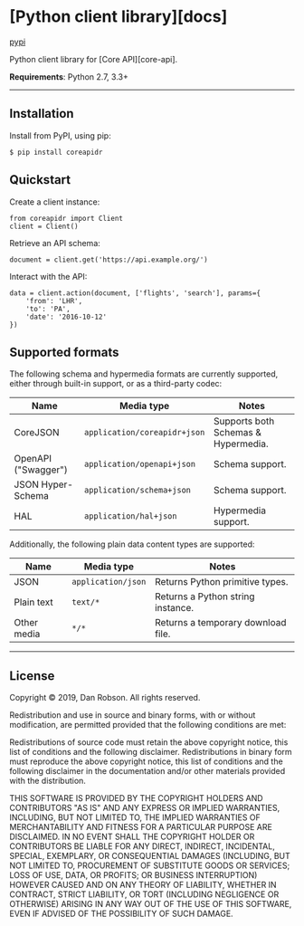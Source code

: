 # [Python client library][docs]

[pypi]

Python client library for [Core API][core-api].

**Requirements**: Python 2.7, 3.3+

---

## Installation

Install from PyPI, using pip:

    $ pip install coreapidr

## Quickstart

Create a client instance:

    from coreapidr import Client
    client = Client()

Retrieve an API schema:

    document = client.get('https://api.example.org/')

Interact with the API:

    data = client.action(document, ['flights', 'search'], params={
        'from': 'LHR',
        'to': 'PA',
        'date': '2016-10-12'
    })

## Supported formats

The following schema and hypermedia formats are currently supported, either
through built-in support, or as a third-party codec:

Name                | Media type                 | Notes
--------------------|----------------------------|------------------------------------
CoreJSON            | `application/coreapidr+json` | Supports both Schemas & Hypermedia.
OpenAPI ("Swagger") | `application/openapi+json` | Schema support.
JSON Hyper-Schema   | `application/schema+json`  | Schema support.
HAL                 | `application/hal+json`     | Hypermedia support.

Additionally, the following plain data content types are supported:

Name        | Media type         | Notes
------------|--------------------|---------------------------------
JSON        | `application/json` | Returns Python primitive types.
Plain text  | `text/*`           | Returns a Python string instance.
Other media | `*/*`              | Returns a temporary download file.

---

## License

Copyright © 2019, Dan Robson.
All rights reserved.

Redistribution and use in source and binary forms, with or without
modification, are permitted provided that the following conditions are met:

Redistributions of source code must retain the above copyright notice, this
list of conditions and the following disclaimer.
Redistributions in binary form must reproduce the above copyright notice, this
list of conditions and the following disclaimer in the documentation and/or
other materials provided with the distribution.

THIS SOFTWARE IS PROVIDED BY THE COPYRIGHT HOLDERS AND CONTRIBUTORS "AS IS" AND
ANY EXPRESS OR IMPLIED WARRANTIES, INCLUDING, BUT NOT LIMITED TO, THE IMPLIED
WARRANTIES OF MERCHANTABILITY AND FITNESS FOR A PARTICULAR PURPOSE ARE
DISCLAIMED. IN NO EVENT SHALL THE COPYRIGHT HOLDER OR CONTRIBUTORS BE LIABLE
FOR ANY DIRECT, INDIRECT, INCIDENTAL, SPECIAL, EXEMPLARY, OR CONSEQUENTIAL DAMAGES
(INCLUDING, BUT NOT LIMITED TO, PROCUREMENT OF SUBSTITUTE GOODS OR
SERVICES; LOSS OF USE, DATA, OR PROFITS; OR BUSINESS INTERRUPTION) HOWEVER
CAUSED AND ON ANY THEORY OF LIABILITY, WHETHER IN CONTRACT, STRICT LIABILITY,
OR TORT (INCLUDING NEGLIGENCE OR OTHERWISE) ARISING IN ANY WAY OUT OF THE USE
OF THIS SOFTWARE, EVEN IF ADVISED OF THE POSSIBILITY OF SUCH DAMAGE.

[pypi]: https://pypi.python.org/pypi/coreapidr
